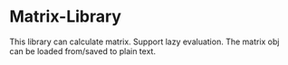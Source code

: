 # Matrix-Library
 This library can calculate matrix. Support lazy evaluation. The matrix obj can be loaded from/saved to plain text.
